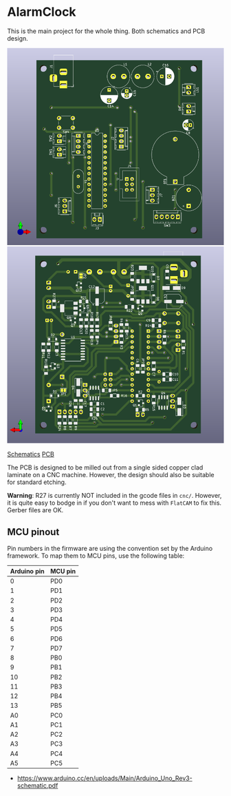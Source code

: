 # AlarmClock
This is the main project for the whole thing. Both schematics and PCB design.

![3D rendering of the top side of the PCB](./3d/AlarmClock-top.png)
![3D rendering of the bottom side of the PCB](./3d/AlarmClock-bottom.png)

[Schematics](./AlarmClock.pdf)
[PCB](./AlarmClock-PCB.pdf)

The PCB is designed to be milled out from a single sided copper clad laminate
on a CNC machine. However, the design should also be suitable for standard
etching.

**Warning**: R27 is currently NOT included in the gcode files in `cnc/`.
However, it is quite easy to bodge in if you don't want to mess with `FlatCAM`
to fix this. Gerber files are OK.


## MCU pinout
Pin numbers in the firmware are using the convention set by the Arduino
framework. To map them to MCU pins, use the following table:


|Arduino pin    | MCU pin   |
|:--------------|:----------|
| 0             | PD0       |
| 1             | PD1       |
| 2             | PD2       |
| 3             | PD3       |
| 4             | PD4       |
| 5             | PD5       |
| 6             | PD6       |
| 7             | PD7       |
| 8             | PB0       |
| 9             | PB1       |
| 10            | PB2       |
| 11            | PB3       |
| 12            | PB4       |
| 13            | PB5       |
| A0            | PC0       |
| A1            | PC1       |
| A2            | PC2       |
| A3            | PC3       |
| A4            | PC4       |
| A5            | PC5       |

- https://www.arduino.cc/en/uploads/Main/Arduino_Uno_Rev3-schematic.pdf
